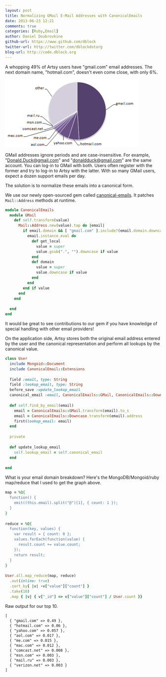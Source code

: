 ```yaml
---
layout: post
title: Normalizing GMail E-Mail Addresses with CanonicalEmails
date: 2013-06-23 12:21
comments: true
categories: [Ruby,Email]
author: Daniel Doubrovkine
github-url: https://www.github.com/dblock
twitter-url: http://twitter.com/dblockdotorg
blog-url: http://code.dblock.org
---
```

A whopping 49% of Artsy users have "gmail.com" email addresses. The next domain name, "hotmail.com", doesn't even come close, with only 6%.

<img src="/images/2013-06-23-normalizing-gmail-email-addresses-with-canonical-emails/artsy-email-domains.png" />

GMail addresses ignore periods and are case-insensitive. For example, "Donald.Duck@gmail.com" and "donaldduck@gmail.com" are the same account. You can log-in to GMail with both. Users often register with the former and try to log-in to Artsy with the latter. With so many GMail users, expect a dozen support emails per day.

The solution is to normalize these emails into a canonical form.

<!-- more -->

We use our newly open-sourced gem called [canonical-emails](https://github.com/dblock/canonical-emails). It patches `Mail::Address` methods at runtime.

``` ruby
module CanonicalEmails
  module GMail
    def self.transform(value)
      Mail::Address.new(value).tap do |email|
        if email.domain && [ "gmail.com" ].include?(email.domain.downcase)
          email.instance_eval do
            def get_local
              value = super
              value.gsub(".", "").downcase if value
            end
            def domain
              value = super
              value.downcase if value
            end
          end
        end if value
      end
    end

  end
end
```

It would be great to see contributions to our gem if you have knowledge of special handling with other email providers!

On the application side, Artsy stores both the original email address entered by the user and the canonical representation and perform all lookups by the canonical value.

``` ruby
class User
  include Mongoid::Document
  include CanonicalEmail::Extensions

  field :email, type: String
  field :lookup_email, type: String
  before_save :update_lookup_email
  canonical_email :email, CanonicalEmails::GMail, CanonicalEmails::Downcase

  def self.find_by_email(email)
    email = CanonicalEmails::GMail.transform(email).to_s
    email = CanonicalEmails::Downcase.transform(email).address
    first(lookup_email: email)
  end

  private

  def update_lookup_email
    self.lookup_email = self.canonical_email
  end

end
```

What is your email domain breakdown? Here's the MongoDB/Mongoid/ruby map/reduce that I used to get the graph above.

``` ruby
map = %Q{
  function() {
    emit((this.email).split("@")[1], { count: 1 });
  }
}

reduce = %Q{
  function(key, values) {
    var result = { count: 0 };
    values.forEach(function(value) {
      result.count += value.count;
    });
    return result;
  }
}

User.all.map_reduce(map, reduce)
  .out(inline: true)
  .sort_by{ |v| -v["value"]["count"] }
  .take(10)
  .map { |v| { v["_id"] => v["value"]["count"] / User.count }}
```

Raw output for our top 10.

```
[
  { "gmail.com" => 0.49 }, 
  { "hotmail.com" => 0.06 },
  { "yahoo.com" => 0.057 }, 
  { "aol.com" => 0.017 }, 
  { "me.com" => 0.015 }, 
  { "mac.com" => 0.012 }, 
  { "comcast.net" => 0.008 }, 
  { "msn.com" => 0.003 }, 
  { "mail.ru" => 0.003 }, 
  { "verizon.net" => 0.003 }
]
```
